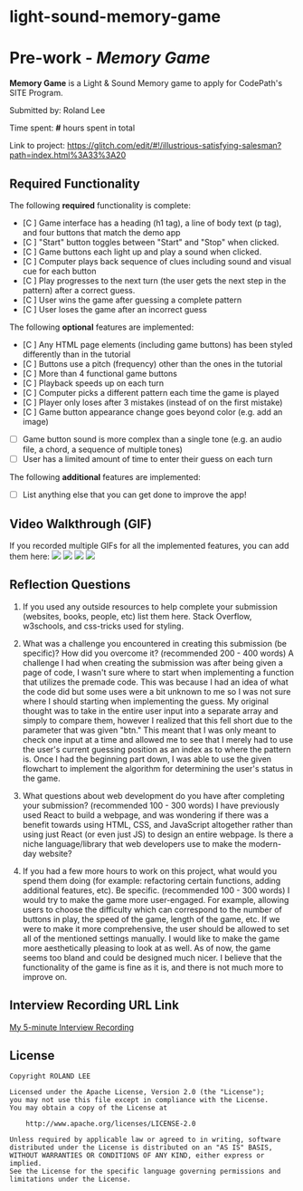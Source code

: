 # light-sound-memory-game

# Pre-work - _Memory Game_

**Memory Game** is a Light & Sound Memory game to apply for CodePath's SITE Program.

Submitted by: Roland Lee

Time spent: **#** hours spent in total

Link to project: https://glitch.com/edit/#!/illustrious-satisfying-salesman?path=index.html%3A33%3A20

## Required Functionality

The following **required** functionality is complete:

- [C ] Game interface has a heading (h1 tag), a line of body text (p tag), and four buttons that match the demo app
- [C ] "Start" button toggles between "Start" and "Stop" when clicked.
- [C ] Game buttons each light up and play a sound when clicked.
- [C ] Computer plays back sequence of clues including sound and visual cue for each button
- [C ] Play progresses to the next turn (the user gets the next step in the pattern) after a correct guess.
- [C ] User wins the game after guessing a complete pattern
- [C ] User loses the game after an incorrect guess

The following **optional** features are implemented:

- [C ] Any HTML page elements (including game buttons) has been styled differently than in the tutorial
- [C ] Buttons use a pitch (frequency) other than the ones in the tutorial
- [C ] More than 4 functional game buttons
- [C ] Playback speeds up on each turn
- [C ] Computer picks a different pattern each time the game is played
- [C ] Player only loses after 3 mistakes (instead of on the first mistake)
- [C ] Game button appearance change goes beyond color (e.g. add an image)
- [ ] Game button sound is more complex than a single tone (e.g. an audio file, a chord, a sequence of multiple tones)
- [ ] User has a limited amount of time to enter their guess on each turn

The following **additional** features are implemented:

- [ ] List anything else that you can get done to improve the app!

## Video Walkthrough (GIF)

If you recorded multiple GIFs for all the implemented features, you can add them here:
![](https://giphy.com/gifs/u5VKQl3iqSN8LwocN4)
![](https://giphy.com/gifs/tDEexq1425SOPATPYj)
![](gif3-link-here)
![](gif4-link-here)

## Reflection Questions

1. If you used any outside resources to help complete your submission (websites, books, people, etc) list them here.
   Stack Overflow, w3schools, and css-tricks used for styling.

2. What was a challenge you encountered in creating this submission (be specific)? How did you overcome it? (recommended 200 - 400 words)
   A challenge I had when creating the submission was after being given a page of code, I wasn't sure where to start when implementing a function that utilizes the premade code.
   This was because I had an idea of what the code did but some uses were a bit unknown to me so I was not sure where I should starting when implementing the guess. My original thought was to take in the entire user input into a separate array and simply to compare them, however I realized that this fell short due to the parameter that was given "btn." This meant that I was only meant to check one input at a time and allowed me to see that I merely had to use the user's current guessing position as an index as to where the pattern is. Once I had the beginning part down, I was able to use the given flowchart to implement the algorithm for determining the user's status in the game.

3. What questions about web development do you have after completing your submission? (recommended 100 - 300 words)
   I have previously used React to build a webpage, and was wondering if there was a benefit towards using HTML, CSS, and JavaScript altogether rather than using just React (or even just JS) to design an entire webpage. Is there a niche language/library that web developers use to make the modern-day website?

4. If you had a few more hours to work on this project, what would you spend them doing (for example: refactoring certain functions, adding additional features, etc). Be specific. (recommended 100 - 300 words)
   I would try to make the game more user-engaged. For example, allowing users to choose the difficulty which can correspond to the number of buttons in play, the speed of the game, length of the game, etc. If we were to make it more comprehensive, the user should be allowed to set all of the mentioned settings manually.
   I would like to make the game more aesthetically pleasing to look at as well. As of now, the game seems too bland and could be designed much nicer.
   I believe that the functionality of the game is fine as it is, and there is not much more to improve on.

## Interview Recording URL Link

[My 5-minute Interview Recording](https://www.youtube.com/watch?v=RYXJ9SEQ92s)

## License

    Copyright ROLAND LEE

    Licensed under the Apache License, Version 2.0 (the "License");
    you may not use this file except in compliance with the License.
    You may obtain a copy of the License at

        http://www.apache.org/licenses/LICENSE-2.0

    Unless required by applicable law or agreed to in writing, software
    distributed under the License is distributed on an "AS IS" BASIS,
    WITHOUT WARRANTIES OR CONDITIONS OF ANY KIND, either express or implied.
    See the License for the specific language governing permissions and
    limitations under the License.
